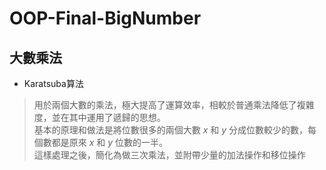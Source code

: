 # OOP-Final-BigNumber
## 大數乘法
- Karatsuba算法
>用於兩個大數的乘法，極大提高了運算效率，相較於普通乘法降低了複雜度，並在其中運用了遞歸的思想。<br>
基本的原理和做法是將位數很多的兩個大數 <I>x</I> 和 <I>y</I> 分成位數較少的數，每個數都是原來 <I>x</I> 和 <I>y</I> 位數的一半。<br>
這樣處理之後，簡化為做三次乘法，並附帶少量的加法操作和移位操作

